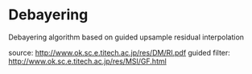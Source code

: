 # Debayering
Debayering algorithm based on guided upsample residual interpolation

source: http://www.ok.sc.e.titech.ac.jp/res/DM/RI.pdf
guided filter: http://www.ok.sc.e.titech.ac.jp/res/MSI/GF.html
